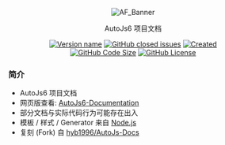 <!--suppress HtmlDeprecatedAttribute -->

<div align="center">
  <p>
    <img alt="AF_Banner" src="./api/images/autojs6-documentation-banner-800×224.png"/>
  </p>

  <p>AutoJs6 项目文档</p>

  <p>
    <a href="https://supermonster003.github.io/AutoJs6-Documentation"><img alt="Version name" src="https://img.shields.io/badge/version-1.0.0-1283C3"/></a>
    <a href="https://github.com/SuperMonster003/AutoJs6-Documentation/issues"><img alt="GitHub closed issues" src="https://img.shields.io/github/issues/SuperMonster003/AutoJs6-Documentation?color=009688"/></a>
    <a href="https://github.com/SuperMonster003/AutoJs6-Documentation/commit/99a1d8490fac5b6d55f6f183db59ad833a2064ed"><img alt="Created" src="https://img.shields.io/date/1657941168?color=2e7d32&label=created"/></a>
    <br>
    <a href="https://github.com/SuperMonster003/AutoJs6-Documentation/find/master"><img alt="GitHub Code Size" src="https://img.shields.io/github/languages/code-size/SuperMonster003/AutoJs6-Documentation?color=795548"/></a>
    <a href="https://github.com/SuperMonster003/AutoJs6-Documentation/blob/master/LICENSE"><img alt="GitHub License" src="https://img.shields.io/github/license/SuperMonster003/AutoJs6-Documentation?color=534BAE"/></a>
  </p>
</div>

### 简介

* AutoJs6 项目文档
* 网页版查看: [AutoJs6-Documentation](https://supermonster003.github.io/AutoJs6-Documentation/)
* 部分文档与实际代码行为可能存在出入
* 模板 / 样式 / Generator 来自 [Node.js](https://github.com/nodejs/node/tree/master/doc/)
* 复刻 (Fork) 自 [hyb1996/AutoJs-Docs](https://github.com/hyb1996/AutoJs-Docs/)
